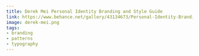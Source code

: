 ```yaml
---
title: Derek Mei Personal Identity Branding and Style Guide
link: https://www.behance.net/gallery/43134673/Personal-Identity-Branding-and-Style-Guide
image: derek-mei.png
tags:
- branding
- patterns
- typography
---
```

